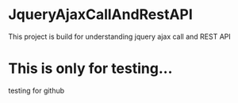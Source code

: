 # JqueryAjaxCallAndRestAPI
This project is build for understanding jquery ajax call and REST API
# This is only for testing...
testing for github
